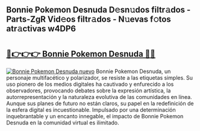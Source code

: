 ## Bonnie Pokemon Desnuda D𝚎sn𝚞dos filtr𝚊dos - Parts-ZgR Vid𝚎os filtr𝚊dos - N𝚞evas f𝚘tos atr𝚊ctivas w4DP6

# <h2><a href="http://mb3oox.tromn.icu/?c=Bonnie+Pokemon+Desnuda">🔗👉👉👉 Bonnie Pokemon Desnuda 🔗🔗</a></h2>

[![Bonnie Pokemon Desnuda nuevo](https://i.imgur.com/pEAQMta.gif)](http://mb3oox.tromn.icu/?c=Bonnie+Pokemon+Desnuda)
Bonnie Pokemon Desnuda, un personaje multifacético y polarizador, se resiste a las etiquetas simples. Su uso pionero de los medios digitales ha cautivado y enfurecido a los observadores, provocando debates sobre la expresión artística, la autorrepresentación y la naturaleza evolutiva de las comunidades en línea. Aunque sus planes de futuro no están claros, su papel en la redefinición de la esfera digital es incuestionable. Impulsado por una determinación inquebrantable y un encanto innegable, el impacto de Bonnie Pokemon Desnuda en la comunidad virtual es ilimitado.
